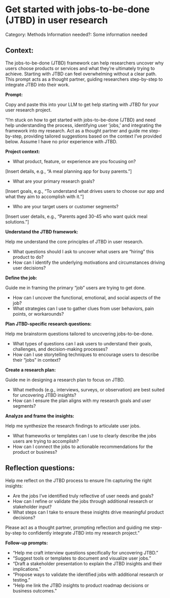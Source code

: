 # Get started with jobs-to-be-done (JTBD) in user research

Category: Methods
Information needed?: Some information needed

## **Context:**

The jobs-to-be-done (JTBD) framework can help researchers uncover why users choose products or services and what they’re ultimately trying to achieve. Starting with JTBD can feel overwhelming without a clear path. This prompt acts as a thought partner, guiding researchers step-by-step to integrate JTBD into their work.

**Prompt:**

Copy and paste this into your LLM to get help starting with JTBD for your user research project.

“I’m stuck on how to get started with jobs-to-be-done (JTBD) and need help understanding the process, identifying user ‘jobs,’ and integrating the framework into my research. Act as a thought partner and guide me step-by-step, providing tailored suggestions based on the context I’ve provided below. Assume I have no prior experience with JTBD.

**Project context:**

- What product, feature, or experience are you focusing on?

[Insert details, e.g., “A meal planning app for busy parents.”]

- What are your primary research goals?

[Insert goals, e.g., “To understand what drives users to choose our app and what they aim to accomplish with it.”]

- Who are your target users or customer segments?

[Insert user details, e.g., “Parents aged 30-45 who want quick meal solutions.”]

**Understand the JTBD framework:**

Help me understand the core principles of JTBD in user research.

- What questions should I ask to uncover what users are “hiring” this product to do?
- How can I identify the underlying motivations and circumstances driving user decisions?

**Define the job:**

Guide me in framing the primary “job” users are trying to get done.

- How can I uncover the functional, emotional, and social aspects of the job?
- What strategies can I use to gather clues from user behaviors, pain points, or workarounds?

**Plan JTBD-specific research questions:**

Help me brainstorm questions tailored to uncovering jobs-to-be-done.

- What types of questions can I ask users to understand their goals, challenges, and decision-making processes?
- How can I use storytelling techniques to encourage users to describe their “jobs” in context?

**Create a research plan:**

Guide me in designing a research plan to focus on JTBD.

- What methods (e.g., interviews, surveys, or observation) are best suited for uncovering JTBD insights?
- How can I ensure the plan aligns with my research goals and user segments?

**Analyze and frame the insights:**

Help me synthesize the research findings to articulate user jobs.

- What frameworks or templates can I use to clearly describe the jobs users are trying to accomplish?
- How can I connect the jobs to actionable recommendations for the product or business?

## **Reflection questions:**

Help me reflect on the JTBD process to ensure I’m capturing the right insights:

- Are the jobs I’ve identified truly reflective of user needs and goals?
- How can I refine or validate the jobs through additional research or stakeholder input?
- What steps can I take to ensure these insights drive meaningful product decisions?

Please act as a thought partner, prompting reflection and guiding me step-by-step to confidently integrate JTBD into my research project.”

**Follow-up prompts:**

- “Help me craft interview questions specifically for uncovering JTBD.”
- “Suggest tools or templates to document and visualize user jobs.”
- “Draft a stakeholder presentation to explain the JTBD insights and their implications.”
- “Propose ways to validate the identified jobs with additional research or testing.”
- “Help me link the JTBD insights to product roadmap decisions or business outcomes.”